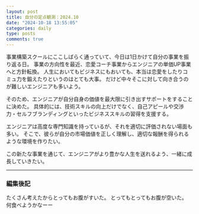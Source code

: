 ```yaml
---
layout: post
title: 自分の定点観測：2024.10
date: "2024-10-18 13:55:05"
categories: daily
type: posts
comments: true
---
```


事業構築スクールにここしばらく通っていて、今日は1日かけて自分の事業を振り返る日。
事業の方向性を最近、恋愛コーチ事業からエンジニアの単価UP事業へと方針転換。
人生においてもビジネスにもおいても、本当は恋愛をしたりコミュ力を鍛えたりというのはとても大事。
だけど中々そこに対して向き合うのが難しいエンジニアも多いよう。

そのため、エンジニアが自分自身の価値を最大限に引き出すサポートをすることに決めた。
具体的には、技術スキルの向上だけでなく、自己アピールや交渉力・セルフブランディングといったビジネススキルの習得を支援する。

エンジニアは高度な専門知識を持っているが、それを適切に評価されない場面も多い。
そこで、彼らが自分の市場価値を正しく理解し、適切な報酬を得られるような環境を作りたい。

この新たな事業を通じて、エンジニアがより豊かな人生を送れるよう、一緒に成長していきたい。

---

### 編集後記
たくさん考えたからとってもお腹がすいた。
とってもとってもお腹が空いた。
何食べようかなーー
